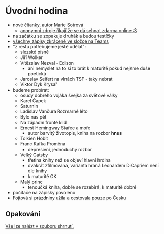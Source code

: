 # Úvodní hodina

- nové čítanky, autor Marie Sotrová
  - [anonymní zdroje říkají že se dá sehnat zdarma online :3](../files/citanka.pdf)
- na začátku se zopakuje druhák a budou testíčky
- [všechny zápisy zkrácené ve složce na Teams](#opakovani)
- "z restu potřebujeme ještě udělat":
  - slezské písně
  - Jiří Wolker
  - Vítězslav Nezval - Edison
    - ani nemyslet na to si to brát k maturitě pokud nejsme duše poetická
  - Jaroslav Seifert na vlnách TSF - taky nebrat
  - Viktor Dyk Krysař
- budeme probírat:
  - osudy dobrého vojáka švejka za světové války
  - Karel Čapek
  - Saturnin
  - Ladislav Vančura Rozmarné léto
  - Bylo nás pět
  - Na západní frontě klid
  - Ernest Hemingway Stařec a moře
    - autor barvitý životopis, kniha na rozbor **hnus**
  - Tolkien Hobit
  - Franc Kafka Proměna
    - depresivní, jednoduchý rozbor
  - Velký Gatsby
    - třetina knihy než se objeví hlavní hrdina
    - dvakrát zfilmovaná, varianta hraná Leonardem DiCapriem není dle knihy
    - k maturitě OK
  - Malý princ
    - tenoučká kniha, dobře se rozebírá, k maturitě dobré
- počítače na zápisky povoleno
- Fojtová si prázdniny užila a cestovala pouze po Česku

## Opakování

[Vše lze nalézt v souboru shrnutí.](../files/litMod.pdf)